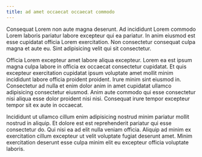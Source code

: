 ```yaml
---
title: ad amet occaecat occaecat commodo
---
```


Consequat Lorem non aute magna deserunt. Ad incididunt Lorem commodo Lorem laboris pariatur labore excepteur qui ea pariatur. In anim eiusmod est esse cupidatat officia Lorem exercitation. Non consectetur consequat culpa magna et aute eu. Sint adipisicing velit qui sit consectetur.

Officia Lorem excepteur amet labore aliqua excepteur. Lorem ea est ipsum magna culpa labore in officia ex occaecat consectetur cupidatat. Et quis excepteur exercitation cupidatat ipsum voluptate amet mollit minim incididunt labore officia proident proident. Irure minim sint eiusmod in. Consectetur ad nulla et enim dolor anim in amet cupidatat ullamco adipisicing consectetur eiusmod. Anim aute commodo qui esse consectetur nisi aliqua esse dolor proident nisi nisi. Consequat irure tempor excepteur tempor sit ex aute in occaecat.

Incididunt ut ullamco cillum enim adipisicing nostrud minim pariatur mollit nostrud in aliquip. Et dolore est est reprehenderit pariatur qui esse consectetur do. Qui nisi ea ad elit nulla veniam officia. Aliquip ad minim ex exercitation cillum excepteur ut velit voluptate fugiat deserunt amet. Minim exercitation deserunt esse culpa minim elit eu excepteur officia voluptate laboris.